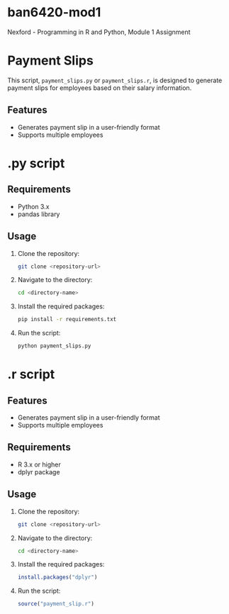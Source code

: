 # ban6420-mod1
Nexford - Programming in R and Python, Module 1 Assignment

# Payment Slips
This script, `payment_slips.py` or `payment_slips.r`, is designed to generate payment slips for employees based on their salary information. 

## Features
- Generates payment slip in a user-friendly format
- Supports multiple employees

# .py script

## Requirements
- Python 3.x
- pandas library

## Usage
1. Clone the repository:
    ```bash
    git clone <repository-url>
    ```
2. Navigate to the directory:
    ```bash
    cd <directory-name>
    ```
3. Install the required packages:
    ```bash
    pip install -r requirements.txt
    ```
4. Run the script:
    ```bash
    python payment_slips.py
    ```

# .r script

## Features
- Generates payment slip in a user-friendly format
- Supports multiple employees

## Requirements
- R 3.x or higher
- dplyr package

## Usage
1. Clone the repository:
    ```bash
    git clone <repository-url>
    ```
2. Navigate to the directory:
    ```bash
    cd <directory-name>
    ```
3. Install the required packages:
    ```R
    install.packages("dplyr")
    ```
4. Run the script:
    ```R
    source("payment_slip.r")
    ```
